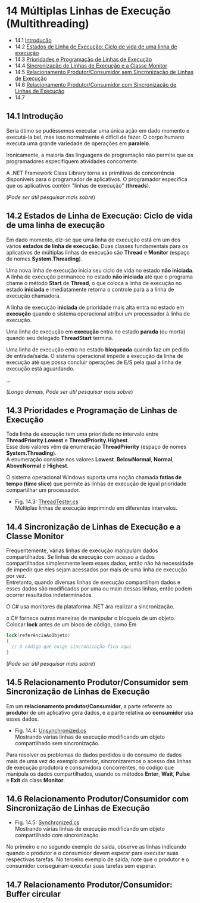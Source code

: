 # 14 Múltiplas Linhas de Execução (Multithreading)

- 14.1 [Introdução](#141-introdução)
- 14.2 [Estados de Linha de Execução: Ciclo de vida de uma linha de execução](#142-estados-de-linha-de-execução-ciclo-de-vida-de-uma-linha-de-execução)
- 14.3 [Prioridades e Programação de Linhas de Execução](#143-prioridades-e-programação-de-linhas-de-execução)
- 14.4 [Sincronização de Linhas de Execução e a Classe Monitor](#144-sincronização-de-linhas-de-execução-e-a-classe-monitor)
- 14.5 [Relacionamento Produtor/Consumidor sem Sincronização de Linhas de Execução](#145-relacionamento-produtorconsumidor-sem-sincronização-de-linhas-de-execução)
- 14.6 [Relacionamento Produtor/Consumidor com Sincronização de Linhas de Execução](#146-relacionamento-produtorconsumidor-com-sincronização-de-linhas-de-execução)
- 14.7 []()

## 14.1 Introdução

Seria ótimo se pudéssemos executar uma única ação em dado momento e executá-la bel, mas isso normalmente é difícil de fazer.
O corpo humano executa uma grande variedade de operações em **paralelo**.

Ironicamente, a maioria das linguagens de programação não permite que os programadores especifiquem atividades concorrente.

A .NET Framework Class Library torna as primitivas de concorrência disponíveis para o programador  de aplicativos.
O programador especifica que os aplicativos contêm "linhas de execução" (**threads**).

(*Pode ser útil pesquisar mais sobre*)

## 14.2 Estados de Linha de Execução: Ciclo de vida de uma linha de execução

Em dado momento, diz-se que uma linha de execução está em um dos vários **estados de linha de execução**.
Duas classes fundamentais para os aplicativos de múltiplas linhas de execução são **Thread** e **Monitor** (espaço de nomes **System.Threading**).

Uma nova linha de execução inicia seu ciclo de vida no estado **não iniciada**.
A linha de execução permanece no estado **não iniciada** até que o programa chame
o método **Start** de **Thread**, o que coloca a linha de execução no estado **iniciada**
e imediatamente retorna o controle para a a linha de execução chamadora.

A linha de execução **iniciada** de prioridade mais alta entra no estado em **execução**
quando o sistema operacional atribui um processador à linha de execução.

Uma linha de execução em **execução** entra no estado **parada**
(ou morta) quando seu delegado **ThreadStart** termina.

Uma linha de execução entra no estado **bloqueada** quando faz um pedido de entrada/saída.
O sistema operacional impede a execução da linha de execução até que possa concluir operações de E/S pela qual a linha de execução está aguardando.

...

(*Longo demais, Pode ser útil pesquisar mais sobre*)

## 14.3 Prioridades e Programação de Linhas de Execução

Toda linha de execução tem uma prioridade no intervalo entre **ThreadPriority.Lowest** e **ThreadPriority.Highest**.\
Esse dois valores vêm da enumeração **ThreadPriority** (espaço de nomes **System.Threading**).\
A enumeração consiste nos valores **Lowest**. **BelowNormal**, **Normal**, **AboveNormal** e **Highest**.

O sistema operacional Windows suporta uma noção chamada **fatias de tempo (time slice)**
que permite às linhas de execução de igual prioridade compartilhar um processador.

- Fig. 14.3: [ThreadTester.cs](./Fig-14.03%20-%20ThreadTester.cs)\
Múltiplas linhas de execução imprimindo em diferentes intervalos.

## 14.4 Sincronização de Linhas de Execução e a Classe **Monitor**

Frequentemente, várias linhas de execução manipulam dados compartilhados.
Se linhas de execução com acesso a dados compartilhados simplesmente leem esses dados,
então não há necessidade de impedir que eles sejam acessados por mais de uma linha de execução por vez.\
Entretanto, quando diversas linhas de execução compartilham dados
e esses dados são modificados por uma ou main dessas linhas,
então podem ocorrer resultados indeterminados.

O C# usa monitores da plataforma .NET ára realizar a sincronização.

o C# fornece outras maneiras de manipular o bloqueio de um objeto.
Colocar **lock** antes de um bloco de código, como Em

```csharp
lock(referênciaAoObjeto)
{
  // O código que exige sincronização fica aqui
}
```

(*Pode ser útil pesquisar mais sobre*)

## 14.5 Relacionamento Produtor/Consumidor sem Sincronização de Linhas de Execução

Em um **relacionamento produtor/Consumidor**, a parte referente ao **produtor**
de um aplicativo gera dados, e a parte relativa ao **consumidor** usa esses dados.

- Fig. 14.4: [Unsynchronized.cs](./Fig-14.04%20-%20Unsynchronized.cs)\
Mostrando várias linhas de execução modificando um objeto compartilhado sem sincronização.

Para resolver os problemas de dados perdidos e do consumo de dados mais de uma vez do exemplo anterior,
sincronizaremos o acesso das linhas de execução produtora e consumidora concorrentes,
no código que manipula os dados compartilhados, usando os métodos **Enter**, **Wait**, **Pulse** e **Exit** da class **Monitor**.

## 14.6 Relacionamento Produtor/Consumidor com Sincronização de Linhas de Execução

- Fig. 14.5: [Synchronized.cs](./Fig-14.05%20-%20Synchronized.cs)\
Mostrando várias linhas de execução modificando um objeto compartilhado com sincronização.

No primeiro e no segundo exemplo de saída, observe as linhas indicando quando o produtor e o consumidor devem esperar para executar suas respectivas tarefas.
No terceiro exemplo de saída, note que o produtor e o consumidor conseguiram executar suas tarefas sem esperar.

## 14.7 Relacionamento Produtor/Consumidor: Buffer circular
